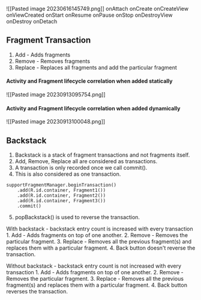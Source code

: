 
![[Pasted image 20230616145749.png]]
onAttach
onCreate
onCreateView
onViewCreated
onStart
onResume
onPause
onStop
onDestroyView
onDestroy
onDetach


## Fragment Transaction
1. Add - Adds fragments
2. Remove - Removes fragments
3. Replace - Replaces all fragments and add the particular fragment

#### Activity and Fragment lifecycle correlation when added statically
![[Pasted image 20230913095754.png]]

#### Activity and Fragment lifecycle correlation when added dynamically

![[Pasted image 20230913100048.png]]

## Backstack

1. Backstack is a stack of fragment transactions and not fragments itself.
2. Add, Remove, Replace all are considered as transactions.
3. A transaction is only recorded once we call commit().
4. This is also considered as one transaction.
```
supportFragmentManager.beginTransaction()  
    .add(R.id.container, Fragment1())  
    .add(R.id.container, Fragment2())  
    .add(R.id.container, Fragment3())  
    .commit()
```
5. popBackstack() is used to reverse the transaction.

With backstack - backstack entry count is increased with every transaction
	1. Add - Adds fragments on top of one another.
	2. Remove - Removes the particular fragment.
	3. Replace - Removes all the previous fragment(s) and replaces them with a particular fragment.
	4. Back button doesn't reverse the transaction.

Without backstack - backstack entry count is not increased with every transaction
	1. Add - Adds fragments on top of one another.
	2. Remove - Removes the particular fragment.
	3. Replace - Removes all the previous fragment(s) and replaces them with a particular fragment.
	4. Back button reverses the transaction.

